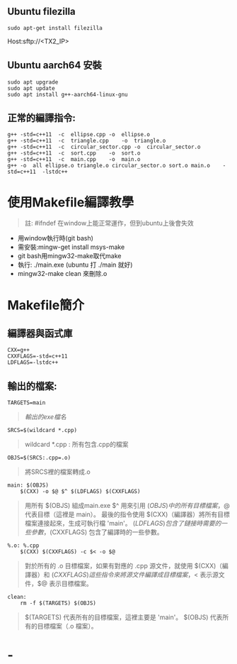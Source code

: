 
## Ubuntu filezilla
	sudo apt-get install filezilla
 Host:sftp://<TX2_IP>
## Ubuntu aarch64 安裝
	sudo apt upgrade
 	sudo apt update
  	sudo apt install g++-aarch64-linux-gnu
## 正常的編譯指令:

	g++	-std=c++11	-c	ellipse.cpp	-o	ellipse.o
	g++	-std=c++11	-c	triangle.cpp	-o	triangle.o
	g++	-std=c++11	-c	circular_sector.cpp	-o	circular_sector.o
	g++	-std=c++11	-c	sort.cpp	-o	sort.o
	g++	-std=c++11	-c	main.cpp	-o	main.o
	g++	-o	all	ellipse.o triangle.o circular_sector.o sort.o main.o	-std=c++11	-lstdc++

# 使用Makefile編譯教學
>註: #ifndef 在window上能正常運作，但到ubuntu上後會失效

* 用window執行時(git bash)
* 需安裝:mingw-get install msys-make
* git bash用mingw32-make取代make
* 執行: ./main.exe (ubuntu 打 ./main 就好)
* mingw32-make clean 來刪除.o

# Makefile簡介
## 編譯器與函式庫
	CXX=g++
	CXXFLAGS=-std=c++11
	LDFLAGS=-lstdc++

## 輸出的檔案:
	TARGETS=main
>*輸出的exe檔名*

	SRCS=$(wildcard *.cpp)
>wildcard  *.cpp  : 所有包含.cpp的檔案

	OBJS=$(SRCS:.cpp=.o)
>將SRCS裡的檔案轉成.o

	main: $(OBJS)
		$(CXX) -o $@ $^ $(LDFLAGS) $(CXXFLAGS)
>用所有 $(OBJS) 組成main.exe
$^ 用來引用 $(OBJS) 中的所有目標檔案，$@ 代表目標（這裡是 main）。
最後的指令使用 $(CXX)（編譯器）將所有目標檔案連接起來，生成可執行檔 'main'。
$(LDFLAGS) 包含了鏈接時需要的一些參數，$(CXXFLAGS) 包含了編譯時的一些參數。

	%.o: %.cpp
		$(CXX) $(CXXFLAGS) -c $< -o $@
>對於所有的 .o 目標檔案，如果有對應的 .cpp 源文件，就使用 $(CXX)（編譯器）和 $(CXXFLAGS)這些指令來將源文件編譯成目標檔案，$< 表示源文件，$@ 表示目標檔案。

	clean:
		rm -f $(TARGETS) $(OBJS)
>$(TARGETS) 代表所有的目標檔案，這裡主要是 'main'。
$(OBJS) 代表所有的目標檔案（.o 檔案）。


# -
